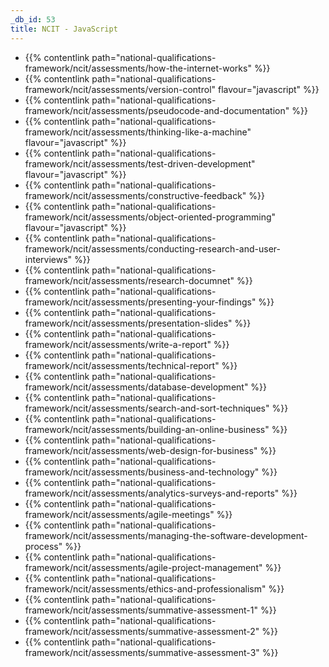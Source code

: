 ```yaml
---
_db_id: 53
title: NCIT - JavaScript
---
```


- {{% contentlink path="national-qualifications-framework/ncit/assessments/how-the-internet-works" %}}
- {{% contentlink path="national-qualifications-framework/ncit/assessments/version-control" flavour="javascript" %}}
- {{% contentlink path="national-qualifications-framework/ncit/assessments/pseudocode-and-documentation" %}}
- {{% contentlink path="national-qualifications-framework/ncit/assessments/thinking-like-a-machine" flavour="javascript" %}}
- {{% contentlink path="national-qualifications-framework/ncit/assessments/test-driven-development" flavour="javascript" %}}
- {{% contentlink path="national-qualifications-framework/ncit/assessments/constructive-feedback" %}}
- {{% contentlink path="national-qualifications-framework/ncit/assessments/object-oriented-programming" flavour="javascript" %}}
- {{% contentlink path="national-qualifications-framework/ncit/assessments/conducting-research-and-user-interviews" %}}
- {{% contentlink path="national-qualifications-framework/ncit/assessments/research-documnet" %}}
- {{% contentlink path="national-qualifications-framework/ncit/assessments/presenting-your-findings" %}}
- {{% contentlink path="national-qualifications-framework/ncit/assessments/presentation-slides" %}}
- {{% contentlink path="national-qualifications-framework/ncit/assessments/write-a-report" %}}
- {{% contentlink path="national-qualifications-framework/ncit/assessments/technical-report" %}}
- {{% contentlink path="national-qualifications-framework/ncit/assessments/database-development" %}}
- {{% contentlink path="national-qualifications-framework/ncit/assessments/search-and-sort-techniques" %}}
- {{% contentlink path="national-qualifications-framework/ncit/assessments/building-an-online-business" %}}
- {{% contentlink path="national-qualifications-framework/ncit/assessments/web-design-for-business" %}}
- {{% contentlink path="national-qualifications-framework/ncit/assessments/business-and-technology" %}}
- {{% contentlink path="national-qualifications-framework/ncit/assessments/analytics-surveys-and-reports" %}}
- {{% contentlink path="national-qualifications-framework/ncit/assessments/agile-meetings" %}}
- {{% contentlink path="national-qualifications-framework/ncit/assessments/managing-the-software-development-process" %}}
- {{% contentlink path="national-qualifications-framework/ncit/assessments/agile-project-management" %}}
- {{% contentlink path="national-qualifications-framework/ncit/assessments/ethics-and-professionalism" %}}
- {{% contentlink path="national-qualifications-framework/ncit/assessments/summative-assessment-1" %}}
- {{% contentlink path="national-qualifications-framework/ncit/assessments/summative-assessment-2" %}}
- {{% contentlink path="national-qualifications-framework/ncit/assessments/summative-assessment-3" %}}